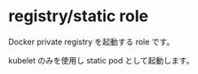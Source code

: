 # registry/static role

Docker private registry を起動する role です。

kubelet のみを使用し static pod として起動します。
